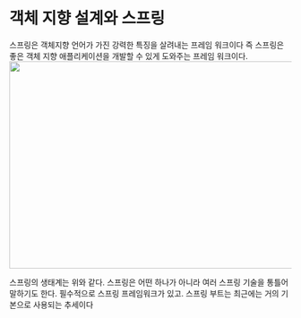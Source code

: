 # 객체 지향 설계와 스프링
스프링은 객체지향 언어가 가진 강력한 특징을 살려내는 프레임 워크이다 즉 스프링은 좋은 객체 지향 애플리케이션을 개발할 수 있게 도와주는 프레임 워크이다.
<img src="https://user-images.githubusercontent.com/22045187/104320765-17b83b00-5526-11eb-8ca4-8f45932aea17.png"  width="700" height="370">

스프링의 생태계는 위와 같다. 스프링은 어떤 하나가 아니라 여러 스프링 기술을 통틀어 말하기도 한다.
필수적으로 스프링 프레임워크가 있고. 스프링 부트는 최근에는 거의 기본으로 사용되는 추세이다

